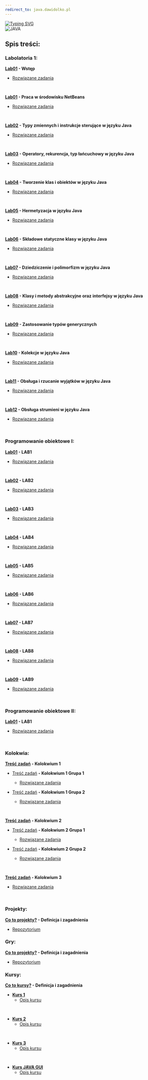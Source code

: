 ```yaml
---
redirect_to: java.dawidolko.pl
---
```


[![Typing SVG](https://readme-typing-svg.herokuapp.com?font=Fira+Code&weight=500&size=40&pause=1000&color=000000&width=600&height=100&lines=J%C4%99zyk+JAVA)](https://github.com/dawidolko/Programming-Java/tree/master)
<br>![JAVA](java.png)

## Spis treści:

### Labolatoria 1:

**[Lab01](LAB00/README.md) - Wstęp**
 - [Rozwiązane zadania](https://github.com/dawidolko/Programming-Java/tree/master/LAB00)

<br>

**[Lab01](LAB01/README.md) - Praca w środowisku NetBeans**
 - [Rozwiązane zadania](https://github.com/dawidolko/Programming-Java/tree/master/LAB01)

<br>

**[Lab02](Lab02/README.md) - Typy zmiennych i instrukcje sterujące w języku Java**
 - [Rozwiązane zadania](https://github.com/dawidolko/Programming-Java/tree/master/Lab02)

<br>

**[Lab03](Lab03/README.md) - Operatory, rekurencja, typ łańcuchowy w języku Java**
 - [Rozwiązane zadania](https://github.com/dawidolko/Programming-Java/tree/master/Lab03)

<br>

**[Lab04](Lab04/README.md) - Tworzenie klas i obiektów w języku Java**
 - [Rozwiązane zadania](https://github.com/dawidolko/Programming-Java/tree/master/Lab04)

<br>

**[Lab05](Lab05/README.md) - Hermetyzacja w języku Java**
 - [Rozwiązane zadania](https://github.com/dawidolko/Programming-Java/tree/master/Lab05)

<br>

**[Lab06](Lab06/README.md) - Składowe statyczne klasy w języku Java**
 - [Rozwiązane zadania](https://github.com/dawidolko/Programming-Java/tree/master/Lab06)

<br>

**[Lab07](Lab07/README.md) -  Dziedziczenie i polimorfizm w języku Java**
 - [Rozwiązane zadania](https://github.com/dawidolko/Programming-Java/tree/master/Lab07)

<br>

**[Lab08](Lab08/README.md) - Klasy i metody abstrakcyjne oraz interfejsy w języku Java**
 - [Rozwiązane zadania](https://github.com/dawidolko/Programming-Java/tree/master/Lab08)

<br>

**[Lab09](Lab09/README.md) - Zastosowanie typów generycznych**
 - [Rozwiązane zadania](https://github.com/dawidolko/Programming-Java/tree/master/Lab09)

<br>

**[Lab10](Lab10/README.md) - Kolekcje w języku Java**
 - [Rozwiązane zadania](https://github.com/dawidolko/Programming-Java/tree/master/Lab10)

<br>

**[Lab11](Lab11/README.md) - Obsługa i rzucanie wyjątków w języku Java**
 - [Rozwiązane zadania](https://github.com/dawidolko/Programming-Java/tree/master/Lab11)

<br>

**[Lab12](Lab12/README.md) - Obsługa strumieni w języku Java**
 - [Rozwiązane zadania](https://github.com/dawidolko/Programming-Java/tree/master/Lab12)

<br>

### Programowanie obiektowe I:

**[Lab01](object-oriented_programming_1/Lab1/README.md) - LAB1**
 - [Rozwiązane zadania](https://github.com/dawidolko/Programming-Java/tree/master/object-oriented%20programming%201/Lab1)

<br>

**[Lab02](object-oriented%20programming%201/Lab2/README.md) - LAB2**
 - [Rozwiązane zadania](https://github.com/dawidolko/Programming-Java/tree/master/object-oriented%20programming%201/Lab2)

<br>

**[Lab03](object-oriented%20programming%201/Lab3/README.md) - LAB3**
 - [Rozwiązane zadania](https://github.com/dawidolko/Programming-Java/tree/master/object-oriented%20programming%201/Lab3)

<br>

**[Lab04](object-oriented%20programming%201/Lab4/README.md) - LAB4**
 - [Rozwiązane zadania](https://github.com/dawidolko/Programming-Java/tree/master/object-oriented%20programming%201/Lab4)

<br>

**[Lab05](object-oriented%20programming%201/Lab5/README.md) - LAB5**
 - [Rozwiązane zadania](https://github.com/dawidolko/Programming-Java/tree/master/object-oriented%20programming%201/Lab5)

<br>

**[Lab06](object-oriented%20programming%201/Lab6/README.md) - LAB6**
 - [Rozwiązane zadania](https://github.com/dawidolko/Programming-Java/tree/master/object-oriented%20programming%201/Lab6)

<br>

**[Lab07](object-oriented%20programming%201/Labs-Objects/Lab1/README.md) -  LAB7**
 - [Rozwiązane zadania](https://github.com/dawidolko/Programming-Java/tree/master/object-oriented%20programming%201/Labs-Objects/Lab1)

<br>

**[Lab08](object-oriented%20programming%201/Labs-Objects/Lab2/README.md) - LAB8**
 - [Rozwiązane zadania](https://github.com/dawidolko/Programming-Java/tree/master/object-oriented%20programming%201/Labs-Objects/Lab2)

<br>

**[Lab09](object-oriented%20programming%201/Labs-Objects/Lab3/README.md) - LAB9**
 - [Rozwiązane zadania](https://github.com/dawidolko/Programming-Java/tree/master/object-oriented%20programming%201/Labs-Objects/Lab3)

<br>

### Programowanie obiektowe II:

**[Lab01](README1.md) - LAB1**
 - [Rozwiązane zadania](https://github.com/dawidolko/Programming-Java/tree/master/object-orientedProgramming2/LAB1)

<br>

### Kolokwia: 

 **[Treść zadań](Kolokwium/README.md) - Kolokwium 1**

- [Treść zadań](Kolokwium/exam1/README.md) **- Kolokwium 1 Grupa 1**
  - [Rozwiązane zadania](https://github.com/dawidolko/Programming-Java/tree/master/Kolokwium/exam1/kolokwium1/kolokwium/src)

- [Treść zadań](Kolokwium/exam1v2//README.md) **- Kolokwium 1 Grupa 2**
  - [Rozwiązane zadania](https://github.com/dawidolko/Programming-Java/tree/master/Kolokwium/exam1v2/kolokwium1v2/kolokwium1/src)
 
 <br>

  **[Treść zadań](Kolokwium/README.md) - Kolokwium 2**

- [Treść zadań](Kolokwium/exam2/README.md) **- Kolokwium 2 Grupa 1**
  - [Rozwiązane zadania](https://github.com/dawidolko/Programming-Java/tree/master/Kolokwium/exam2/kolokwium%202/kolokwium2/src)

- [Treść zadań](Kolokwium/exam2v2/README.md) **- Kolokwium 2 Grupa 2**
  - [Rozwiązane zadania](https://github.com/dawidolko/Programming-Java/tree/master/Kolokwium/exam2v2/kolokwium2v2/kolokwium2/src)
 
 <br>

 **[Treść zadań](Kolokwium/exam3/README.md) - Kolokwium 3**
  - [Rozwiązane zadania](https://github.com/dawidolko/Programming-Java/tree/master/Kolokwium/exam3/Kolokwium3/untitled/src)

<br> 

### Projekty:

**[Co to projekty?](Projects/README.md) - Definicja i zagadnienia**
 - [Repozytorium](https://github.com/dawidolko/Programming-Java/tree/master/Projects)

### Gry:

**[Co to projekty?](JavaGUI/ProsteGry/README.md) - Definicja i zagadnienia**
 - [Repozytorium](https://github.com/dawidolko/Programming-Java/tree/master/JavaGUI/ProsteGry/src)


### Kursy:

**[Co to kursy?](Courses/README.md) - Definicja i zagadnienia**
- **[Kurs 1](https://github.com/dawidolko/Programming-Java/tree/master/Courses/Coursee1)**
  - [Opis kursu](Courses/Coursee1/README.md)

<br>
  
- **[Kurs 2](https://github.com/dawidolko/Programming-Java/tree/master/Courses/Coursee2)**
  - [Opis kursu](Courses/Coursee2/README.md)

<br>

- **[Kurs 3](https://github.com/dawidolko/Programming-Java/tree/master/Courses/Coursee3)**
  - [Opis kursu](Courses/Coursee3/README.md)

<br>

- **[Kurs JAVA GUI](https://github.com/dawidolko/Programming-Java/tree/master/JavaGUI/Course)**
  - [Opis kursu](JavaGUI/Course/README.md)

<br>
